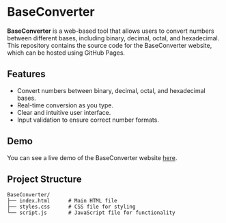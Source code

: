 # BaseConverter

**BaseConverter** is a web-based tool that allows users to convert numbers between different bases, including binary, decimal, octal, and hexadecimal. This repository contains the source code for the BaseConverter website, which can be hosted using GitHub Pages.

## Features

- Convert numbers between binary, decimal, octal, and hexadecimal bases.
- Real-time conversion as you type.
- Clear and intuitive user interface.
- Input validation to ensure correct number formats.

## Demo

You can see a live demo of the BaseConverter website [here](https://0kitasan.github.io/BaseConverter/).

## Project Structure

```plaintext
BaseConverter/
├── index.html      # Main HTML file
├── styles.css      # CSS file for styling
└── script.js       # JavaScript file for functionality
```
